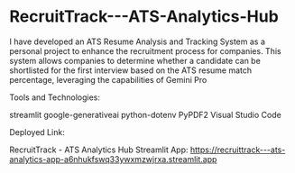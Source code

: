 # RecruitTrack---ATS-Analytics-Hub
I have developed an ATS Resume Analysis and Tracking System as a personal project to enhance the recruitment process for companies. This system allows companies to determine whether a candidate can be shortlisted for the first interview based on the ATS resume match percentage, leveraging the capabilities of Gemini Pro

Tools and Technologies:

streamlit
google-generativeai
python-dotenv
PyPDF2
Visual Studio Code

Deployed Link:

RecruitTrack - ATS Analytics Hub Streamlit App: https://recruittrack---ats-analytics-app-a6nhukfswq33ywxmzwjrxa.streamlit.app
